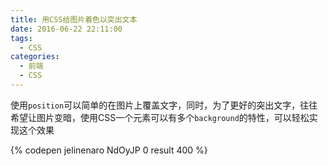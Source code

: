 ```yaml
---
title: 用CSS给图片着色以突出文本
date: 2016-06-22 22:11:00
tags:
  - CSS
categories:
  - 前端
  - CSS
---
```


使用`position`可以简单的在图片上覆盖文字，同时，为了更好的突出文字，往往希望让图片变暗，使用CSS一个元素可以有多个`background`的特性，可以轻松实现这个效果

{% codepen  jelinenaro NdOyJP 0 result 400 %}